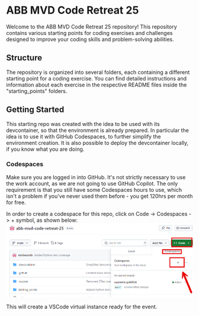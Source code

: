 # ABB MVD Code Retreat 25

Welcome to the ABB MVD Code Retreat 25 repository! This repository contains various starting points for coding exercises and challenges designed to improve your coding skills and problem-solving abilities.

## Structure

The repository is organized into several folders, each containing a different starting point for a coding exercise. 
You can find detailed instructions and information about each exercise in the respective README files inside the "starting_points" folders.

## Getting Started

This starting repo was created with the idea to be used with its devcontainer, so that the environment is already prepared.
In particular the idea is to use it with GitHub Codespaces, to further simplify the environment creation.
It is also possible to deploy the devcontainer locally, if you know what you are doing.

### Codespaces

Make sure you are logged in into GitHub. It's not strictly necessary to use the work account,
as we are not going to use GitHub Copilot.
The only requirement is that you still have some Codespaces hours to use, which isn't a problem
if you've never used them before - you get 120hrs per month for free.

In order to create a codespace for this repo, click on Code -> Codespaces -> + symbol,
as shown below:
![alt text](image.png)

This will create a VSCode virtual instance ready for the event.